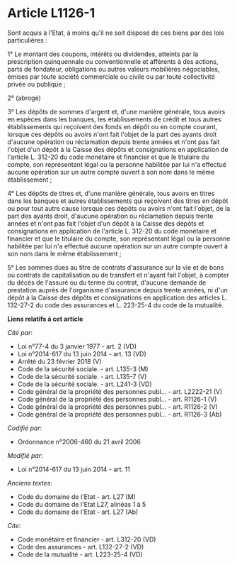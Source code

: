 # Article L1126-1

Sont acquis à l'Etat, à moins qu'il ne soit disposé de ces biens par des lois particulières : 

1° Le montant des coupons, intérêts ou dividendes, atteints par la prescription quinquennale ou conventionnelle et afférents
à des actions, parts de fondateur, obligations ou autres valeurs mobilières négociables, émises par toute société commerciale
ou civile ou par toute collectivité privée ou publique ; 

2° (abrogé) 

3° Les dépôts de sommes d'argent et, d'une manière générale, tous avoirs en espèces dans les banques, les établissements de
crédit et tous autres établissements qui reçoivent des fonds en dépôt ou en compte courant, lorsque ces dépôts ou avoirs
n'ont fait l'objet de la part des ayants droit d'aucune opération ou réclamation depuis trente années et n'ont pas fait
l'objet d'un dépôt à la Caisse des dépôts et consignations en application de l'article L. 312-20 du code monétaire et
financier et que le titulaire du compte, son représentant légal ou la personne habilitée par lui n'a effectué aucune
opération sur un autre compte ouvert à son nom dans le même établissement ; 

4° Les dépôts de titres et, d'une manière générale, tous avoirs en titres dans les banques et autres établissements qui
reçoivent des titres en dépôt ou pour tout autre cause lorsque ces dépôts ou avoirs n'ont fait l'objet, de la part des ayants
droit, d'aucune opération ou réclamation depuis trente années et n'ont pas fait l'objet d'un dépôt à la Caisse des dépôts et
consignations en application de l'article L. 312-20 du code monétaire et financier et que le titulaire du compte, son
représentant légal ou la personne habilitée par lui n'a effectué aucune opération sur un autre compte ouvert à son nom dans
le même établissement ; 

5° Les sommes dues au titre de contrats d'assurance sur la vie et de bons ou contrats de capitalisation ou de transfert et
n'ayant fait l'objet, à compter du décès de l'assuré ou du terme du contrat, d'aucune demande de prestation auprès de
l'organisme d'assurance depuis trente années, ni d'un dépôt à la Caisse des dépôts et consignations en application des
articles L. 132-27-2 du code des assurances et L. 223-25-4 du code de la mutualité.

**Liens relatifs à cet article**

_Cité par_:

  - Loi n°77-4 du 3 janvier 1977 - art. 2 (VD)
  - Loi n°2014-617 du 13 juin 2014 - art. 13 (VD)
  - Arrêté du 23 février 2018 (V)
  - Code de la sécurité sociale. - art. L135-3 (M)
  - Code de la sécurité sociale. - art. L135-7 (V)
  - Code de la sécurité sociale. - art. L241-3 (VD)
  - Code général de la propriété des personnes publ... - art. L2222-21 (V)
  - Code général de la propriété des personnes publ... - art. R1126-1 (V)
  - Code général de la propriété des personnes publ... - art. R1126-2 (V)
  - Code général de la propriété des personnes publ... - art. R1126-3 (Ab)

_Codifié par_:

  - Ordonnance n°2006-460 du 21 avril 2006

_Modifié par_:

  - Loi n°2014-617 du 13 juin 2014 - art. 11

_Anciens textes_:

  - Code du domaine de l'Etat - art. L27 (M)
  - Code du domaine de l'Etat L27, alinéas 1 à 5
  - Code du domaine de l'Etat - art. L27 (Ab)

_Cite_:

  - Code monétaire et financier - art. L312-20 (VD)
  - Code des assurances - art. L132-27-2 (VD)
  - Code de la mutualité - art. L223-25-4 (VD)

